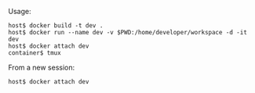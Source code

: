 Usage:

    host$ docker build -t dev .
    host$ docker run --name dev -v $PWD:/home/developer/workspace -d -it dev
    host$ docker attach dev
    container$ tmux

From a new session:

    host$ docker attach dev
